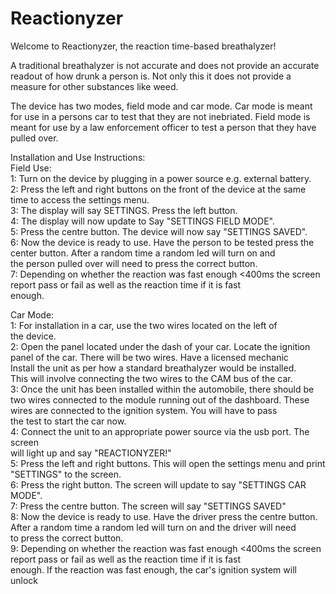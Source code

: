 # Reactionyzer

Welcome to Reactionyzer, the reaction time-based breathalyzer!

A traditional breathalyzer is not accurate and does not provide an accurate 
readout of how drunk a person is. Not only this it does not provide a measure
for other substances like weed. 

The device has two modes, field mode and car mode. Car mode is meant for use
in a persons car to test that they are not inebriated. Field mode is meant 
for use by a law enforcement officer to test a person that they have pulled
over. 

Installation and Use Instructions:   
Field Use:   
	1: Turn on the device by plugging in a power source e.g. external battery.   
	2: Press the left and right buttons on the front of the device at the same  
	   time to access the settings menu.   
	3: The display will say SETTINGS. Press the left button.  
	4: The display will now update to Say "SETTINGS FIELD MODE".   
	5: Press the centre button. The device will now say "SETTINGS SAVED".  
	6: Now the device is ready to use. Have the person to be tested press the   
		center button. After a random time a random led will turn on and   
		the person pulled over will need to press the correct button.   
	7: Depending on whether the reaction was fast enough <400ms the screen   
		report pass or fail as well as the reaction time if it is fast  
		enough.   

Car Mode:   
	1: For installation in a car, use the two wires located on the left of   
		the device.   
	2: Open the panel located under the dash of your car. Locate the ignition  
		panel of the car. There will be two wires. Have a licensed mechanic   
		Install the unit as per how a standard breathalyzer would be installed.  
		This will involve connecting the two wires to the CAM bus of the car.    
	3: Once the unit has been installed within the automobile, there should be    
		two wires connected to the module running out of the dashboard. These  
		wires are connected to the ignition system. You will have to pass   
		the test to start the car now.   
	4: Connect the unit to an appropriate power source via the usb port. The screen  
		will light up and say "REACTIONYZER!"   
	5: Press the left and right buttons. This will open the settings menu and print   
		"SETTINGS" to the screen.   
	6: Press the right button. The screen will update to say "SETTINGS CAR MODE".  
	7: Press the centre button. The screen will say "SETTINGS SAVED"   
	8: Now the device is ready to use. Have the driver press the centre button.   
		After a random time a random led will turn on and the driver will need   
		to press the correct button.   
	9: Depending on whether the reaction was fast enough <400ms the screen   
		report pass or fail as well as the reaction time if it is fast  
		enough. If the reaction was fast enough, the car's ignition system will  
		unlock  

		

